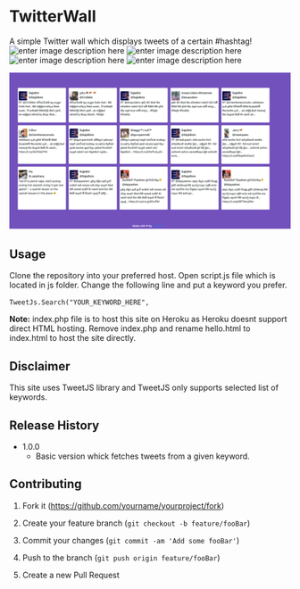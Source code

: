 
# TwitterWall

A simple Twitter wall which displays tweets of a certain #hashtag!
![enter image description here](https://img.shields.io/badge/-HTML-orange) ![enter image description here](https://img.shields.io/badge/-Javascript-blue) ![enter image description here](https://img.shields.io/badge/-CSS-green)
![enter image description here](https://img.shields.io/twitter/url/https/twitter.com/tikirimaarie?label=Twitter&style=social)
 

![](header.png)

  

## Usage

Clone the repository into your preferred host. Open script.js file which is located in js folder.
Change the following line and put a keyword you prefer. 

    TweetJs.Search("YOUR_KEYWORD_HERE",

**Note:** 
index.php file is to host this site on Heroku as Heroku doesnt support direct HTML hosting. Remove index.php and rename hello.html to index.html to host the site directly.

## Disclaimer

This site uses TweetJS library and TweetJS only supports selected list of keywords. 

## Release History

* 1.0.0
    * Basic version whick fetches tweets from a given keyword. 

    
## Contributing

1. Fork it (<https://github.com/yourname/yourproject/fork>)

2. Create your feature branch (`git checkout -b feature/fooBar`)

3. Commit your changes (`git commit -am 'Add some fooBar'`)

4. Push to the branch (`git push origin feature/fooBar`)

5. Create a new Pull Request

  
